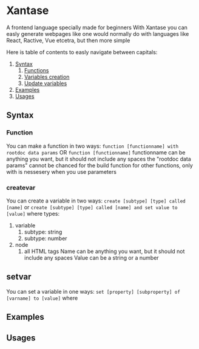 # Xantase
A frontend language specially made for beginners
With Xantase you can easly generate webpages like one would normally do with languages like React, Ractive, Vue etcetra, but then more simple

Here is table of contents to easly navigate between capitals:
1. [Syntax](#syntax)
    1. [Functions](#function)
    2. [Variables creation](#createvar)
    2. [Update variables](#setvar)
2. [Examples](#examples)
3. [Usages](#usages)

## Syntax
### Function
You can make a function in two ways:
``` function [functionname] with rootdoc data params ```
OR
``` function [functionname] ```
functionname can be anything you want, but it should not include any spaces
the "rootdoc data params" cannot be chanced for the build function for other functions, only with is nessesery when you use parameters
### createvar
You can create a variable in two ways:
``` create [subtype] [type] called [name] ```
or
``` create [subtype] [type] called [name] and set value to [value] ```
where
types:
1. variable
    1. subtype: string
    2. subtype: number
2. node
    1. all HTML tags
Name can be anything you want, but it should not include any spaces
Value can be a string or a number
## setvar
You can set a variable in one ways:
``` set [property] [subproperty] of [varname] to [value] ```
where


## Examples

## Usages